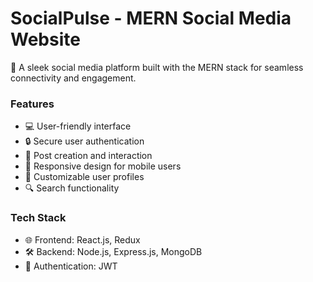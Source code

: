 # SocialPulse - MERN Social Media Website
🚀 A sleek social media platform built with the MERN stack for seamless connectivity and engagement.

### Features
* 💻 User-friendly interface
* 🔒 Secure user authentication
* 📝 Post creation and interaction
* 📱 Responsive design for mobile users
* 🎨 Customizable user profiles
* 🔍 Search functionality

### Tech Stack
* 🌐 Frontend: React.js, Redux
* 🛠 Backend: Node.js, Express.js, MongoDB
* 🔐 Authentication: JWT
